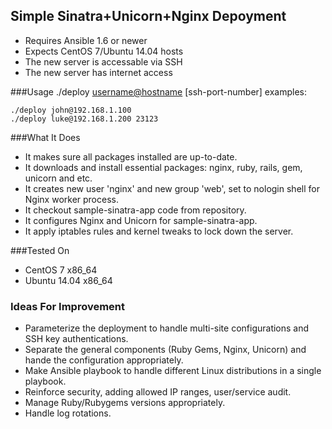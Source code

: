 ## Simple Sinatra+Unicorn+Nginx Depoyment
- Requires Ansible 1.6 or newer
- Expects CentOS 7/Ubuntu 14.04 hosts
- The new server is accessable via SSH
- The new server has internet access

###Usage
	./deploy <username@hostname> [ssh-port-number]
examples:

	./deploy john@192.168.1.100
	./deploy luke@192.168.1.200 23123

###What It Does
- It makes sure all packages installed are up-to-date.
- It downloads and install essential packages: nginx, ruby, rails, gem, unicorn and etc.
- It creates new user 'nginx' and new group 'web', set to nologin shell for Nginx worker process.
- It checkout sample-sinatra-app code from repository.
- It configures Nginx and Unicorn for sample-sinatra-app.
- It apply iptables rules and kernel tweaks to lock down the server.
 
###Tested On
- CentOS 7 x86_64
- Ubuntu 14.04 x86_64

### Ideas For Improvement
- Parameterize the deployment to handle multi-site configurations and SSH key authentications.
- Separate the general components (Ruby Gems, Nginx, Unicorn) and hande the configuration appropriately.
- Make Ansible playbook to handle different Linux distributions in a single playbook.
- Reinforce security, adding allowed IP ranges, user/service audit.
- Manage Ruby/Rubygems versions appropriately.
- Handle log rotations.
